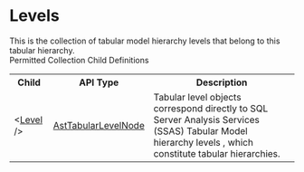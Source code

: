 # Levels

<div class="LanguageSummary"><div class ="SummaryItem">This is the collection of tabular model hierarchy levels that belong to this tabular hierarchy.</div></div><div class="SchemaBindingGroup"><div class="SchemaBindingGroupHeader">Permitted Collection Child Definitions</div><table id="SchemaBindingList" class="SchemaBindingList"><tbody><tr><th class="SchemaBindingNameColumnHeader">Child</th><th class="SchemaBindingTypeColumnHeader">API Type</th><th class="SchemaBindingSummaryColumnHeader">Description</th></tr><tr class="cd0"><td class="SchemaBindingName"><span class="punc">&lt;</span><a href=Varigence.Languages.Biml.Tabular.AstTabularLevelNode.html">Level</a><span class="punc"> /&gt;</span></td><td class="SchemaBindingType"><a href="../api-reference/Varigence.Languages.Biml.Tabular.AstTabularLevelNode.html">AstTabularLevelNode</a></td><td class="SchemaBindingSummary">Tabular level objects correspond directly to SQL Server Analysis Services (SSAS) Tabular Model hierarchy levels , which constitute tabular hierarchies.</td></tr></tbody></table></div>
